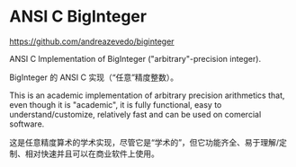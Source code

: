# ANSI C BigInteger

https://github.com/andreazevedo/biginteger

ANSI C Implementation of BigInteger ("arbitrary"-precision integer).

BigInteger 的 ANSI C 实现（“任意”精度整数）。

This is an academic implementation of arbitrary precision arithmetics that, even though it is "academic", it is fully functional, easy to understand/customize, relatively fast and can be used on comercial software.

这是任意精度算术的学术实现，尽管它是“学术的”，但它功能齐全、易于理解/定制、相对快速并且可以在商业软件上使用。

